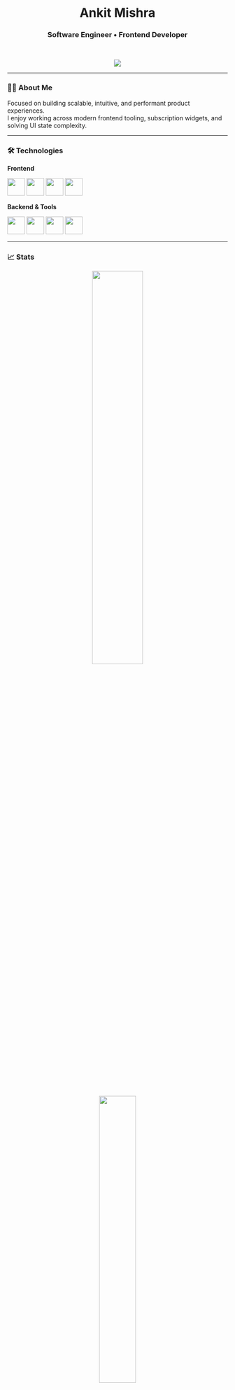 <!-- Dark Minimalist Profile -->

<h1 align="center">Ankit Mishra</h1>
<h3 align="center">Software Engineer • Frontend Developer</h3>

<br/>

<p align="center">
  <img src="https://komarev.com/ghpvc/?username=8237647201&label=Profile%20Views&color=grey&style=flat" />
</p>

---

### 🧑‍💻 About Me
Focused on building scalable, intuitive, and performant product experiences.  
I enjoy working across modern frontend tooling, subscription widgets, and solving UI state complexity.

---

### 🛠️ Technologies

**Frontend**
<p>
<img src="https://skillicons.dev/icons?i=react" width="40"/>
<img src="https://skillicons.dev/icons?i=js" width="40"/>
<img src="https://skillicons.dev/icons?i=css" width="40"/>
<img src="https://skillicons.dev/icons?i=html" width="40"/>
</p>

**Backend & Tools**
<p>
<img src="https://skillicons.dev/icons?i=python" width="40"/>
<img src="https://skillicons.dev/icons?i=mysql" width="40"/>
<img src="https://skillicons.dev/icons?i=git" width="40"/>
<img src="https://skillicons.dev/icons?i=aws" width="40"/>
</p>

---

### 📈 Stats

<p align="center">
  <img src="https://github-readme-stats.vercel.app/api?username=8237647201&show_icons=true&theme=dark&hide_border=true&rank_icon=github" width="48%"/>

</p>

<p align="center">
  <img src="https://github-readme-stats.vercel.app/api/top-langs/?username=8237647201&layout=compact&theme=dark&hide_border=true" width="41%"/>
</p>

---

### 🌍 Connect
<p>
<a href="https://www.linkedin.com/in/ankit-mishra-0a5842245" target="_blank">
  <img src="https://skillicons.dev/icons?i=linkedin" width="40"/>
</a>
<a href="https://twitter.com/ankitmishra21" target="_blank">
  <img src="https://skillicons.dev/icons?i=twitter" width="40"/>
</a>
<a href="https://leetcode.com/ankitmishra_21" target="_blank">
  <img src="https://skillicons.dev/icons?i=leetcode" width="40"/>
</a>
</p>

---

### 🧠 Philosophy
> Ship thoughtfully. Optimize intentionally. Keep improving.
